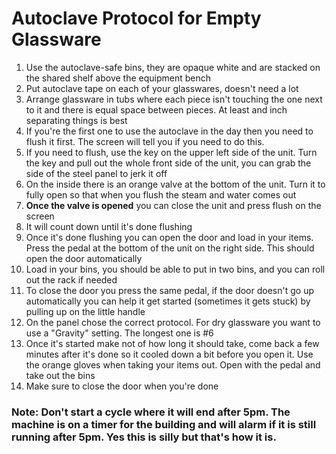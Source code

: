 # Autoclave Protocol for Empty Glassware

1. Use the autoclave-safe bins, they are opaque white and are stacked on the shared shelf above the equipment bench
2. Put autoclave tape on each of your glasswares, doesn't need a lot
3. Arrange glassware in tubs where each piece isn't touching the one next to it and there is equal space between pieces. At least and inch separating things is best
4. If you're the first one to use the autoclave in the day then you need to flush it first. The screen will tell you if you need to do this.
5. If you need to flush, use the key on the upper left side of the unit. Turn the key and pull out the whole front side of the unit, you can grab the side of the steel panel to jerk it off
6. On the inside there is an orange valve at the bottom of the unit. Turn it to fully open so that when you flush the steam and water comes out
7. **Once the valve is opened** you can close the unit and press flush on the screen
8. It will count down until it's done flushing
9. Once it's done flushing you can open the door and load in your items. Press the pedal at the bottom of the unit on the right side. This should open the door automatically
10. Load in your bins, you should be able to put in two bins, and you can roll out the rack if needed
11. To close the door you press the same pedal, if the door doesn't go up automatically you can help it get started (sometimes it gets stuck) by pulling up on the little handle
12. On the panel chose the correct protocol. For dry glassware you want to use a "Gravity" setting. The longest one is #6
13. Once it's started make not of how long it should take, come back a few minutes after it's done so it cooled down a bit before you open it. Use the orange gloves when taking your items out. Open with the pedal and take out the bins
14. Make sure to close the door when you're done

### Note: Don't start a cycle where it will end after 5pm. The machine is on a timer for the building and will alarm if it is still running after 5pm. Yes this is silly but that's how it is.
